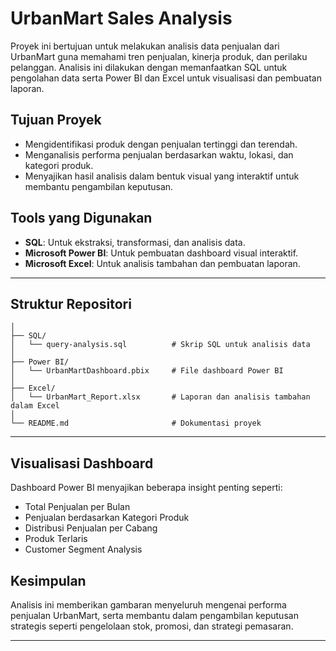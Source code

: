 # UrbanMart Sales Analysis

Proyek ini bertujuan untuk melakukan analisis data penjualan dari UrbanMart guna memahami tren penjualan, kinerja produk, dan perilaku pelanggan. Analisis ini dilakukan dengan memanfaatkan SQL untuk pengolahan data serta Power BI dan Excel untuk visualisasi dan pembuatan laporan.

## Tujuan Proyek

- Mengidentifikasi produk dengan penjualan tertinggi dan terendah.
- Menganalisis performa penjualan berdasarkan waktu, lokasi, dan kategori produk.
- Menyajikan hasil analisis dalam bentuk visual yang interaktif untuk membantu pengambilan keputusan.

## Tools yang Digunakan

- **SQL**: Untuk ekstraksi, transformasi, dan analisis data.
- **Microsoft Power BI**: Untuk pembuatan dashboard visual interaktif.
- **Microsoft Excel**: Untuk analisis tambahan dan pembuatan laporan.

---
## Struktur Repositori

```UrbanMart-Sales-Analysis/
│
├── SQL/
│   └── query-analysis.sql          # Skrip SQL untuk analisis data
│
├── Power BI/
│   └── UrbanMartDashboard.pbix     # File dashboard Power BI
│
├── Excel/
│   └── UrbanMart_Report.xlsx       # Laporan dan analisis tambahan dalam Excel
│
└── README.md                       # Dokumentasi proyek
```
---

## Visualisasi Dashboard

Dashboard Power BI menyajikan beberapa insight penting seperti:
- Total Penjualan per Bulan
- Penjualan berdasarkan Kategori Produk
- Distribusi Penjualan per Cabang
- Produk Terlaris
- Customer Segment Analysis

## Kesimpulan

Analisis ini memberikan gambaran menyeluruh mengenai performa penjualan UrbanMart, serta membantu dalam pengambilan keputusan strategis seperti pengelolaan stok, promosi, dan strategi pemasaran.

---

